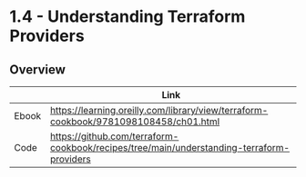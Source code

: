 # 1.4 - Understanding Terraform Providers

## Overview

|       | Link                                                                                 |
|-------|--------------------------------------------------------------------------------------|
| Ebook | https://learning.oreilly.com/library/view/terraform-cookbook/9781098108458/ch01.html |
| Code  | https://github.com/terraform-cookbook/recipes/tree/main/understanding-terraform-providers                   |
